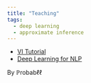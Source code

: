 ```yaml
---
title: "Teaching"
tags:
  - deep learning
  - approximate inference
---
```


* [VI Tutorial](https://vitutorial.github.io)
* [Deep Learning for NLP](https://probabll.github.io/teaching/dl4nlp/)

By $\mathbb P$robab$\ell\ell$

